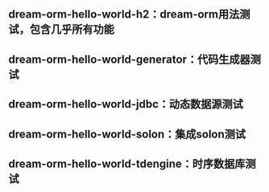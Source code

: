 ## dream-orm-hello-world-h2：dream-orm用法测试，包含几乎所有功能
## dream-orm-hello-world-generator：代码生成器测试
## dream-orm-hello-world-jdbc：动态数据源测试
## dream-orm-hello-world-solon：集成solon测试
## dream-orm-hello-world-tdengine：时序数据库测试

